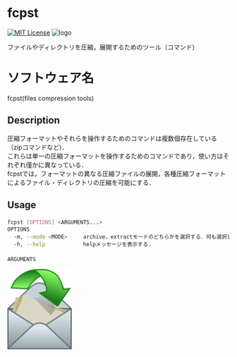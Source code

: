 # fcpst
[![MIT License](https://img.shields.io/badge/License-MIT-green)](https://github.com/clownUR/fcpst/blob/main/LICENSE) 
![logo](img/envelope.jpeg)

ファイルやディレクトリを圧縮，展開するためのツール（コマンド）

# ソフトウェア名
fcpst(files compression tools)

## Description
圧縮フォーマットやそれらを操作するためのコマンドは複数個存在している（zipコマンドなど)．  
これらは単一の圧縮フォーマットを操作するためのコマンドであり，使い方はそれぞれ僅かに異なっている．  
fcpstでは，フォーマットの異なる圧縮ファイルの展開，各種圧縮フォーマットによるファイル・ディレクトリの圧縮を可能にする．     

## Usage
```sh
fcpst [OPTIONS] <ARGUMENTS...>
OPTIONS
  -m, --mode <MODE>     archive，extractモードのどちらかを選択する．何も選択しなければdefaultモードで実行される．    
  -h, --help            helpメッセージを表示する.

ARGUMENTS  

```

![logo](img/envelope.jpg)
